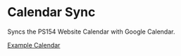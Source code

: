 # Calendar Sync

Syncs the PS154 Website Calendar with Google Calendar.

[Example Calendar](https://calendar.google.com/calendar/u/0/embed?src=728f7eeb1f5d4129b649b2e91273feac0a4ce664660c23c11ef879e5a16a628e@group.calendar.google.com&ctz=America/New_York)
